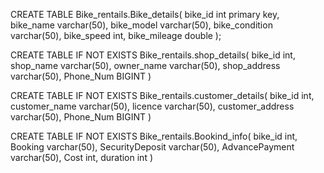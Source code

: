 CREATE TABLE Bike_rentails.Bike_details(
    bike_id int primary key,
    bike_name varchar(50),
    bike_model varchar(50),
    bike_condition varchar(50),
    bike_speed int,
    bike_mileage double
);




CREATE TABLE IF NOT EXISTS Bike_rentails.shop_details(
    bike_id int,
    shop_name varchar(50),
    owner_name varchar(50),
    shop_address varchar(50),
    Phone_Num BIGINT
)




CREATE TABLE IF NOT EXISTS Bike_rentails.customer_details(
    bike_id int,
    customer_name varchar(50),
    licence varchar(50),
    customer_address varchar(50),
    Phone_Num BIGINT
)

CREATE TABLE IF NOT EXISTS Bike_rentails.Bookind_info(
    bike_id int,
    Booking varchar(50),
    SecurityDeposit varchar(50),
    AdvancePayment varchar(50),
    Cost int,
    duration int
)